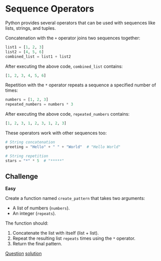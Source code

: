 # Sequence Operators

Python provides several operators that can be used with sequences like lists, strings, and tuples.

Concatenation with the `+` operator joins two sequences together:

```python
list1 = [1, 2, 3]
list2 = [4, 5, 6]
combined_list = list1 + list2
```

After executing the above code, `combined_list` contains:

```python
[1, 2, 3, 4, 5, 6]
```

Repetition with the `*` operator repeats a sequence a specified number of times:

```python
numbers = [1, 2, 3]
repeated_numbers = numbers * 3
```

After executing the above code, `repeated_numbers` contains:

```python
[1, 2, 3, 1, 2, 3, 1, 2, 3]
```

These operators work with other sequences too:

```python
# String concatenation
greeting = "Hello" + " " + "World"  # "Hello World"

# String repetition
stars = "*" * 5  # "*****"
```

## Challenge

**Easy**

Create a function named `create_pattern` that takes two arguments:

* A list of numbers (`numbers`).
* An integer (`repeats`).

The function should:

1. Concatenate the list with itself (list + list).
2. Repeat the resulting list `repeats` times using the `*` operator.
3. Return the final pattern.

[Question](q.py) [solution](solution.py)